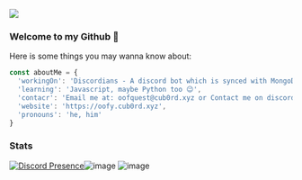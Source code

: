 ![](https://komarev.com/ghpvc/?username=oofquest&color=red)

### Welcome to my Github 👋

Here is some things you may wanna know about:
```js
const aboutMe = {
  'workingOn': 'Discordians - A discord bot which is synced with MongoDB',
  'learning': 'Javascript, maybe Python too 😉',
  'contacr': 'Email me at: oofquest@cub0rd.xyz or Contact me on discord (oofquest#0070, feel free to contact me at any time!)',
  'website': 'https://oofy.cub0rd.xyz',
  'pronouns': 'he, him'
}

```




### Stats
[![Discord Presence](https://lanyard-profile-readme.vercel.app/api/478660635148681218
                            )](https://discord.com/users/478660635148681218)![image](https://github-readme-stats.vercel.app/api?username=oofquest)
![image](https://github-readme-stats.vercel.app/api/top-langs/?username=oofquest)
